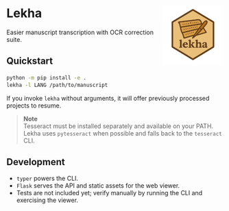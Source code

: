 # Lekha <img src="./assets/logo.png" alt="lekha logo" align="right" height="138">


Easier manuscript transcription with OCR correction suite.


## Quickstart

```bash
python -m pip install -e .
lekha -l LANG /path/to/manuscript
```

If you invoke `lekha` without arguments, it will offer previously processed
projects to resume.

> **Note**  
> Tesseract must be installed separately and available on your PATH. Lekha uses
> `pytesseract` when possible and falls back to the `tesseract` CLI.


## Development

- `typer` powers the CLI.
- `Flask` serves the API and static assets for the web viewer.
- Tests are not included yet; verify manually by running the CLI and exercising
  the viewer.
